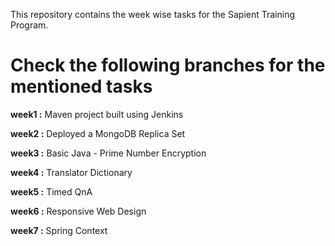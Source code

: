 This repository contains the week wise tasks for the Sapient Training Program.

# Check the following branches for the mentioned tasks

**week1 :**  Maven project built using Jenkins

**week2 :**  Deployed a MongoDB Replica Set

**week3 :**  Basic Java - Prime Number Encryption

**week4 :**  Translator Dictionary

**week5 :**  Timed QnA

**week6 :**  Responsive Web Design

**week7 :**  Spring Context
